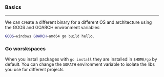 ###  Basics

---

We can create a different binary for a different OS and architecture using the GOOS and GOARCH environment variables:
```bash
GOOS=windows GOARCH=amd64 go build hello.
```

### Go worskspaces

When you install packages with `go install` they are installed in `$HOME/go` by default. You can change the `GOPATH` environment variable to isolate the libs you use for different projects
